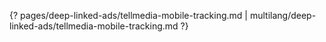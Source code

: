 {? pages/deep-linked-ads/tellmedia-mobile-tracking.md | multilang/deep-linked-ads/tellmedia-mobile-tracking.md ?}
